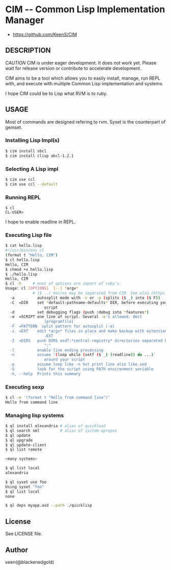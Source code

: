 # CIM -- Common Lisp Implementation Manager

* https://github.com/KeenS/CIM

## DESCRIPTION

*CAUTION*
CIM is under eager development. It does not work yet.
Please wait for release version or contribute to accelerate development.

CIM aims to be a tool which allows you to easily install, manage,
run REPL with, and execute with multiple Common Lisp implementation and systems.

I hope CIM could be to Lisp what RVM is to ruby.

## USAGE

Most of commands are designed refering to rvm. Syset is the counterpart of gemset.

### Installing Lisp Impl(s)

```sh
$ cim install sbcl
$ cim install clisp abcl-1.2.1
```

### Selecting A Lisp impl

```sh
$ cim use ccl
$ cim use ccl --default
```

### Running REPL

```
$ cl
CL-USER>
```

I hope to enable readline in REPL.

### Executing Lisp file

```sh
$ cat hello.lisp
#!/usr/bin/env cl
(format t "Hello, CIM")
$ cl hello.lisp
Hello, CIM
$ chmod +x hello.lisp
$ ./hello.lisp
Hello, CIM
$ cl -h     # most of options are import of ruby's.
Usage: cl [OPTIONS]  [--] *argv*
            # ($ ..) macros may be separated from CIM. See also [https://gist.github.com/KeenS/7059301]
  -a          autosplit mode with -n or -p (splits ($ _) into ($ F))
  -C  =DIR    set *default-pathname-defaults* DIR, before executing your
                 script
  -d          set debugging flags (push :debug into *features*)
  -e  =SCRIPT one line of script. Several -e's allowed. Omit
                 [programfile]
  -F  =PATTERN  split pattern for autosplit (-a)
  -i  =EXT    edit *argv* files in place and make backup with extension
                 .EXT
  -I  =DIRS   push DIRS asdf:*central-registry* directories separated by
                 ":"
  -l          enable line ending processing
  -n          assume '(loop while (setf ($ _) (readline)) do ...)'
                 around your script
  -p          assume loop like -n but print line also like sed
  -S          look for the script using PATH environment variable
  -h, --help  Prints this summary
```
	
### Executing sexp

```sh
$ cl -e '(format t "Hello from command line")'
Hello from command line
```

### Managing lisp systems

```sh
$ ql install alexandria # alias of quickload
$ ql search xml         # alias of system-apropos
$ ql update
$ ql upgrade
$ ql update-client
$ ql list remote

<many systems>

$ ql list local
alexandria

$ ql syset use foo
Using syset "foo"
$ ql list local
none

$ ql deps myapp.asd --path ./quicklisp
```

## License
See LICENSE file.

## Author
κeen(@blackenedgold)
